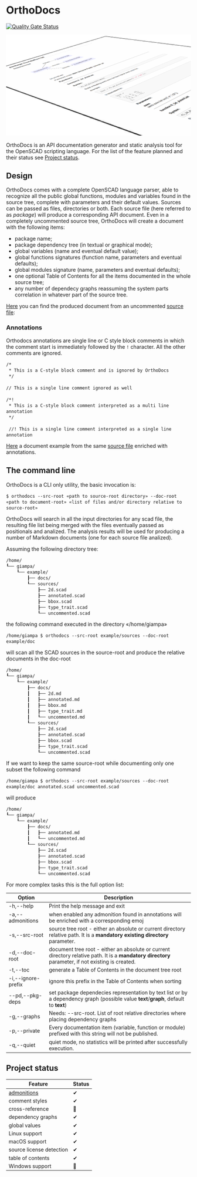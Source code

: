 # OrthoDocs

[![Quality Gate Status](https://sonarcloud.io/api/project_badges/measure?project=ggabbiani_orthodocs&metric=alert_status)](https://sonarcloud.io/project/overview?id=ggabbiani_orthodocs)

![Package output example](docs/package.png "Package output example")

OrthoDocs is an API documentation generator and static analysis tool for the OpenSCAD scripting language. For the list of the feature planned and their status see [Project status](#project-status).

## Design

OrthoDocs comes with a complete OpenSCAD language parser, able to recognize all the public global functions, modules and variables found in the source tree, complete with parameters and their default values. Sources can be passed as files, directories or both. Each source file (here referred to as *package*) will produce a corresponding API document.
Even in a completely uncommented source tree, OrthoDocs will create a document with the following items:

* package name;
* package dependency tree (in textual or graphical mode);
* global variables (name and eventual default value);
* global functions signatures (function name, parameters and eventual defaults);
* global modules signature (name, parameters and eventual defaults);
* one optional Table of Contents for all the items documented in the whole source tree;
* any number of dependecy graphs reassuming the system parts correlation in whatever part of the source tree.

[Here](docs/examples/documents/uncommented.md) you can find the produced document from an uncommented [source file](docs/examples/sources/uncommented.scad):

### Annotations

Orthodocs annotations are single line or C style block comments in which the comment start is immediately followed by the `!` character. All the other comments are ignored.

    /*
     * This is a C-style block comment and is ignored by OrthoDocs
     */

    // This is a single line comment ignored as well

    /*!
     * This is a C-style block comment interpreted as a multi line annotation
     */

     //! This is a single line comment interpreted as a single line annotation

[Here](docs/examples/documents/annotated.md) a document example from the same [source file](docs/examples/sources/annotated.scad) enriched with annotations.

## The command line

OrthoDocs is a CLI only utility, the basic invocation is:

    $ orthodocs --src-root «path to source-root directory» --doc-root «path to document-root» «list of files and/or directory relative to source-root»

OrthoDocs will search in all the input directories for any scad file, the resulting file list being merged with the files eventually passed as positionals and analized.
The analysis results will be used for producing a number of Markdown documents (one for each
source file analized).

Assuming the following directory tree:

    /home/
    ┖── giampa/
        ┖── example/
            ┠── docs/
            ┖── sources/
                ┠── 2d.scad
                ┠── annotated.scad
                ┠── bbox.scad
                ┠── type_trait.scad
                ┖── uncommented.scad

the following command executed in the directory «/home/giampa»

    /home/giampa $ orthodocs --src-root example/sources --doc-root example/doc

will scan all the SCAD sources in the source-root and produce the relative documents in the doc-root

    /home/
    ┖── giampa/
        ┖── example/
            ┠── docs/
            ┃   ┠── 2d.md
            ┃   ┠── annotated.md
            ┃   ┠── bbox.md
            ┃   ┠── type_trait.md
            ┃   ┖── uncommented.md
            ┖── sources/
                ┠── 2d.scad
                ┠── annotated.scad
                ┠── bbox.scad
                ┠── type_trait.scad
                ┖── uncommented.scad

If we want to keep the same source-root while documenting only one subset the following command

    /home/giampa $ orthodocs --src-root example/sources --doc-root example/doc annotated.scad uncommented.scad

will produce

    /home/
    ┖── giampa/
        ┖── example/
            ┠── docs/
            ┃   ┠── annotated.md
            ┃   ┖── uncommented.md
            ┖── sources/
                ┠── 2d.scad
                ┠── annotated.scad
                ┠── bbox.scad
                ┠── type_trait.scad
                ┖── uncommented.scad

For more complex tasks this is the full option list:

| Option             | Description
| ------------------ | -----------
| -h,--help          | Print the help message and exit
| -a,--admonitions   | when enabled any admonition found in annotations will be enriched with a corresponding emoj
| -s,--src-root      | source tree root - either an absolute or current directory relative path. It is a **mandatory existing directory** parameter.
| -d,--doc-root      | document tree root - either an absolute or current directory relative path. It is a **mandatory directory** parameter, if not existing is created.
| -t,--toc           | generate a Table of Contents in the document tree root
| -i,--ignore-prefix | ignore this prefix in the Table of Contents when sorting
| --pd,--pkg-deps    | set package dependecies representation by text list or by a dependency graph (possible value **text**/**graph**, default to **text**)
| -g,--graphs        | Needs: --src-root. List of root relative directories where placing dependency graphs
| -p,--private       | Every documentation item (variable, function or module) prefixed with this string will not be published.
  -q,--quiet         | quiet mode, no statistics will be printed after successfully execution.

## Project status

| Feature                   | Status
| ------------------------- | ------
| [admonitions](https://www.markdownguide.org/hacks/#admonitions)| ✔
| comment styles            | ✔
| cross-reference           | 🚧
| dependency graphs         | ✔
| global values             | ✔
| Linux support             | ✔
| macOS support             | ✔
| source license detection  | ✔
| table of contents         | ✔
| Windows support           | 🚧
